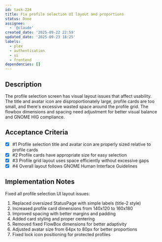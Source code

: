 ```yaml
---
id: task-224
title: Fix profile selection UI layout and proportions
status: Done
assignee:
  - '@claude'
created_date: '2025-09-22 22:59'
updated_date: '2025-09-23 18:25'
labels:
  - plex
  - authentication
  - ui
  - frontend
dependencies: []
---
```


## Description

<!-- SECTION:DESCRIPTION:BEGIN -->
The profile selection screen has visual layout issues that affect usability. The title and avatar icon are disproportionately large, profile cards are too small, and there's excessive wasted space around the profile grid. The flowbox dimensions and spacing need adjustment for better visual balance and GNOME HIG compliance.
<!-- SECTION:DESCRIPTION:END -->

## Acceptance Criteria
<!-- AC:BEGIN -->
- [x] #1 Profile selection title and avatar icon are properly sized relative to profile cards
- [x] #2 Profile cards have appropriate size for easy selection
- [x] #3 Profile grid layout uses space efficiently without excessive gaps
- [x] #4 Overall layout follows GNOME Human Interface Guidelines
<!-- AC:END -->

## Implementation Notes

<!-- SECTION:NOTES:BEGIN -->
Fixed all profile selection UI layout issues:

1. Replaced oversized StatusPage with simple labels (title-2 style)
2. Increased profile card dimensions from 140x120 to 160x180
3. Improved spacing with better margins and padding
4. Added card styling and proper centering
5. Removed fixed FlowBox dimensions for better adaptivity
6. Adjusted avatar size from 64px to 80px for better proportions
7. Fixed lock icon positioning for protected profiles
<!-- SECTION:NOTES:END -->
